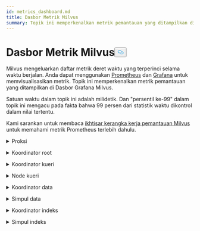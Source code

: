 ```yaml
---
id: metrics_dashboard.md
title: Dasbor Metrik Milvus
summary: Topik ini memperkenalkan metrik pemantauan yang ditampilkan di Dasbor Milvus.
---
```

<h1 id="Milvus-Metrics-Dashboard" class="common-anchor-header">Dasbor Metrik Milvus<button data-href="#Milvus-Metrics-Dashboard" class="anchor-icon" translate="no">
      <svg translate="no"
        aria-hidden="true"
        focusable="false"
        height="20"
        version="1.1"
        viewBox="0 0 16 16"
        width="16"
      >
        <path
          fill="#0092E4"
          fill-rule="evenodd"
          d="M4 9h1v1H4c-1.5 0-3-1.69-3-3.5S2.55 3 4 3h4c1.45 0 3 1.69 3 3.5 0 1.41-.91 2.72-2 3.25V8.59c.58-.45 1-1.27 1-2.09C10 5.22 8.98 4 8 4H4c-.98 0-2 1.22-2 2.5S3 9 4 9zm9-3h-1v1h1c1 0 2 1.22 2 2.5S13.98 12 13 12H9c-.98 0-2-1.22-2-2.5 0-.83.42-1.64 1-2.09V6.25c-1.09.53-2 1.84-2 3.25C6 11.31 7.55 13 9 13h4c1.45 0 3-1.69 3-3.5S14.5 6 13 6z"
        ></path>
      </svg>
    </button></h1><p>Milvus mengeluarkan daftar metrik deret waktu yang terperinci selama waktu berjalan. Anda dapat menggunakan <a href="https://prometheus.io/">Prometheus</a> dan <a href="https://grafana.com/">Grafana</a> untuk memvisualisasikan metrik. Topik ini memperkenalkan metrik pemantauan yang ditampilkan di Dasbor Grafana Milvus.</p>
<p>Satuan waktu dalam topik ini adalah milidetik. Dan "persentil ke-99" dalam topik ini mengacu pada fakta bahwa 99 persen dari statistik waktu dikontrol dalam nilai tertentu.</p>
<p>Kami sarankan untuk membaca <a href="/docs/id/monitor_overview.md">ikhtisar kerangka kerja pemantauan Milvus</a> untuk memahami metrik Prometheus terlebih dahulu.</p>
<p><details><summary>Proksi</summary></p>
<table>
<thead>
<tr><th>Panel</th><th>Deskripsi panel</th><th>PromQL (bahasa kueri Prometheus)</th><th>Metrik Milvus yang digunakan</th><th>Deskripsi metrik Milvus</th></tr>
</thead>
<tbody>
<tr><td>Tingkat Jumlah Vektor Pencarian</td><td>Jumlah rata-rata vektor yang ditanyakan per detik oleh setiap proxy dalam dua menit terakhir.</td><td><code translate="no">sum(increase(milvus_proxy_search_vectors_count{app_kubernetes_io_instance=~&quot;$instance&quot;, app_kubernetes_io_name=&quot;$app_name&quot;, namespace=&quot;$namespace&quot;}[2m])/120) by (pod, node_id)</code></td><td><code translate="no">milvus_proxy_search_vectors_count</code></td><td>Akumulasi jumlah vektor yang ditanyakan.</td></tr>
<tr><td>Tingkat Jumlah Vektor Sisipan</td><td>Jumlah rata-rata vektor yang dimasukkan per detik oleh setiap proxy dalam dua menit terakhir.</td><td><code translate="no">sum(increase(milvus_proxy_insert_vectors_count{app_kubernetes_io_instance=~&quot;$instance&quot;, app_kubernetes_io_name=&quot;$app_name&quot;, namespace=&quot;$namespace&quot;}[2m])/120) by (pod, node_id)</code></td><td><code translate="no">milvus_proxy_insert_vectors_count</code></td><td>Jumlah akumulasi vektor yang dimasukkan.</td></tr>
<tr><td>Latensi Pencarian</td><td>Latensi rata-rata dan persentil ke-99 dari latensi penerimaan permintaan pencarian dan kueri oleh setiap proxy dalam dua menit terakhir.</td><td>p99: <br/> <code translate="no">histogram_quantile(0.99, sum by (le, query_type, pod, node_id) (rate(milvus_proxy_sq_latency_bucket{app_kubernetes_io_instance=~&quot;$instance&quot;, app_kubernetes_io_name=&quot;$app_name&quot;, namespace=&quot;$namespace&quot;}[2m])))</code> <br/> avg: <br/> <code translate="no">sum(increase(milvus_proxy_sq_latency_sum{app_kubernetes_io_instance=~&quot;$instance&quot;, app_kubernetes_io_name=&quot;$app_name&quot;, namespace=&quot;$namespace&quot;}[2m])) by (pod, node_id, query_type) / sum(increase(milvus_proxy_sq_latency_count{app_kubernetes_io_instance=~&quot;$instance&quot;, app_kubernetes_io_name=&quot;$app_name&quot;, namespace=&quot;$namespace&quot;}[2m])) by (pod, node_id, query_type)</code></td><td><code translate="no">milvus_proxy_sq_latency</code></td><td>Latensi permintaan pencarian dan kueri.</td></tr>
<tr><td>Latensi Pencarian Koleksi</td><td>Latensi rata-rata dan persentil ke-99 dari latensi penerimaan permintaan pencarian dan kueri ke koleksi tertentu oleh setiap proxy dalam dua menit terakhir.</td><td>p99: <br/> <code translate="no">histogram_quantile(0.99, sum by (le, query_type, pod, node_id) (rate(milvus_proxy_collection_sq_latency_bucket{app_kubernetes_io_instance=~&quot;$instance&quot;, app_kubernetes_io_name=&quot;$app_name&quot;, namespace=&quot;$namespace&quot;, collection_name=~&quot;$collection&quot;}[2m])))</code> <br/> avg: <br/> <code translate="no">sum(increase(milvus_proxy_collection_sq_latency_sum{app_kubernetes_io_instance=~&quot;$instance&quot;, app_kubernetes_io_name=&quot;$app_name&quot;, namespace=&quot;$namespace&quot;, collection_name=~&quot;$collection&quot;}[2m])) by (pod, node_id, query_type) / sum(increase(milvus_proxy_collection_sq_latency_count{app_kubernetes_io_instance=~&quot;$instance&quot;, app_kubernetes_io_name=&quot;$app_name&quot;, namespace=&quot;$namespace&quot;, collection_name=~&quot;$collection&quot;}[2m])) by (pod, node_id, query_type)</code></td><td><code translate="no">milvus_proxy_collection_sq_latency_sum</code></td><td>Latensi permintaan pencarian dan kueri ke koleksi tertentu</td></tr>
<tr><td>Latensi Mutasi</td><td>Latensi rata-rata dan persentil ke-99 dari latensi penerimaan permintaan mutasi oleh setiap proksi dalam dua menit terakhir.</td><td>p99: <br/> <code translate="no">histogram_quantile(0.99, sum by (le, msg_type, pod, node_id) (rate(milvus_proxy_mutation_latency_bucket{app_kubernetes_io_instance=~&quot;$instance&quot;, app_kubernetes_io_name=&quot;$app_name&quot;, namespace=&quot;$namespace&quot;}[2m])))</code> <br/> avg: <br/> <code translate="no">sum(increase(milvus_proxy_mutation_latency_sum{app_kubernetes_io_instance=~&quot;$instance&quot;, app_kubernetes_io_name=&quot;$app_name&quot;, namespace=&quot;$namespace&quot;}[2m])) by (pod, node_id, msg_type) / sum(increase(milvus_proxy_mutation_latency_count{app_kubernetes_io_instance=~&quot;$instance&quot;, app_kubernetes_io_name=&quot;$app_name&quot;, namespace=&quot;$namespace&quot;}[2m])) by (pod, node_id, msg_type)</code></td><td><code translate="no">milvus_proxy_mutation_latency_sum</code></td><td>Latensi permintaan mutasi.</td></tr>
<tr><td>Latensi Mutasi Koleksi</td><td>Latensi rata-rata dan persentil ke-99 dari latensi penerimaan permintaan mutasi ke koleksi tertentu oleh setiap proxy dalam dua menit terakhir.</td><td>p99: <br/> <code translate="no">histogram_quantile(0.99, sum by (le, query_type, pod, node_id) (rate(milvus_proxy_collection_sq_latency_bucket{app_kubernetes_io_instance=~&quot;$instance&quot;, app_kubernetes_io_name=&quot;$app_name&quot;, namespace=&quot;$namespace&quot;, collection_name=~&quot;$collection&quot;}[2m])))</code> <br/> avg: <br/> <code translate="no">sum(increase(milvus_proxy_collection_sq_latency_sum{app_kubernetes_io_instance=~&quot;$instance&quot;, app_kubernetes_io_name=&quot;$app_name&quot;, namespace=&quot;$namespace&quot;, collection_name=~&quot;$collection&quot;}[2m])) by (pod, node_id, query_type) / sum(increase(milvus_proxy_collection_sq_latency_count{app_kubernetes_io_instance=~&quot;$instance&quot;, app_kubernetes_io_name=&quot;$app_name&quot;, namespace=&quot;$namespace&quot;, collection_name=~&quot;$collection&quot;}[2m])) by (pod, node_id, query_type)</code></td><td><code translate="no">milvus_proxy_collection_sq_latency_sum</code></td><td>Latensi permintaan mutasi ke koleksi tertentu</td></tr>
<tr><td>Latensi Hasil Pencarian Tunggu</td><td>Latensi rata-rata dan persentil ke-99 dari latensi antara pengiriman permintaan pencarian dan kueri dan penerimaan hasil oleh proxy dalam dua menit terakhir.</td><td>p99: <br/> <code translate="no">histogram_quantile(0.99, sum by (le, query_type, pod, node_id) (rate(milvus_proxy_sq_wait_result_latency_bucket{app_kubernetes_io_instance=~&quot;$instance&quot;, app_kubernetes_io_name=&quot;$app_name&quot;, namespace=&quot;$namespace&quot;}[2m])))</code> <br/> avg: <br/> <code translate="no">sum(increase(milvus_proxy_sq_wait_result_latency_sum{app_kubernetes_io_instance=~&quot;$instance&quot;, app_kubernetes_io_name=&quot;$app_name&quot;, namespace=&quot;$namespace&quot;}[2m])) by (pod, node_id, query_type) / sum(increase(milvus_proxy_sq_wait_result_latency_count{app_kubernetes_io_instance=~&quot;$instance&quot;, app_kubernetes_io_name=&quot;$app_name&quot;, namespace=&quot;$namespace&quot;}[2m])) by (pod, node_id, query_type)</code></td><td><code translate="no">milvus_proxy_sq_wait_result_latency</code></td><td>Latensi antara mengirim permintaan pencarian dan kueri dan menerima hasil.</td></tr>
<tr><td>Mengurangi Latensi Hasil Pencarian</td><td>Latensi rata-rata dan persentil ke-99 dari latensi penggabungan hasil pencarian dan kueri oleh proxy dalam dua menit terakhir.</td><td>p99: <br/> <code translate="no">histogram_quantile(0.99, sum by (le, query_type, pod, node_id) (rate(milvus_proxy_sq_reduce_result_latency_bucket{app_kubernetes_io_instance=~&quot;$instance&quot;, app_kubernetes_io_name=&quot;$app_name&quot;, namespace=&quot;$namespace&quot;}[2m])))</code> <br/> avg: <br/> <code translate="no">sum(increase(milvus_proxy_sq_reduce_result_latency_sum{app_kubernetes_io_instance=~&quot;$instance&quot;, app_kubernetes_io_name=&quot;$app_name&quot;, namespace=&quot;$namespace&quot;}[2m])) by (pod, node_id, query_type) / sum(increase(milvus_proxy_sq_reduce_result_latency_count{app_kubernetes_io_instance=~&quot;$instance&quot;, app_kubernetes_io_name=&quot;$app_name&quot;, namespace=&quot;$namespace&quot;}[2m])) by (pod, node_id, query_type)</code></td><td><code translate="no">milvus_proxy_sq_reduce_result_latency</code></td><td>Latensi penggabungan hasil pencarian dan kueri yang dikembalikan oleh setiap simpul kueri.</td></tr>
<tr><td>Menguraikan Latensi Hasil Pencarian</td><td>Latensi rata-rata dan persentil ke-99 dari latensi penguraian hasil pencarian dan kueri oleh proxy dalam dua menit terakhir.</td><td>p99: <br/> <code translate="no">histogram_quantile(0.99, sum by (le, query_type, pod, node_id) (rate(milvus_proxy_sq_decode_result_latency_bucket{app_kubernetes_io_instance=~&quot;$instance&quot;, app_kubernetes_io_name=&quot;$app_name&quot;, namespace=&quot;$namespace&quot;}[2m])))</code> <br/> avg: <br/> <code translate="no">sum(increase(milvus_proxy_sq_decode_result_latency_sum{app_kubernetes_io_instance=~&quot;$instance&quot;, app_kubernetes_io_name=&quot;$app_name&quot;, namespace=&quot;$namespace&quot;}[2m])) by (pod, node_id, query_type) / sum(increase(milvus_proxy_sq_decode_resultlatency_count{app_kubernetes_io_instance=~&quot;$instance&quot;, app_kubernetes_io_name=&quot;$app_name&quot;, namespace=&quot;$namespace&quot;}[2m])) by (pod, node_id, query_type)</code></td><td><code translate="no">milvus_proxy_sq_decode_result_latency</code></td><td>Latensi penguraian kode setiap hasil pencarian dan kueri.</td></tr>
<tr><td>Jumlah Objek Aliran Msg</td><td>Jumlah rata-rata, maksimum, dan minimum dari objek msgstream yang dibuat oleh setiap proxy pada topik fisik yang sesuai dalam dua menit terakhir.</td><td><code translate="no">avg(milvus_proxy_msgstream_obj_num{app_kubernetes_io_instance=~&quot;$instance&quot;, app_kubernetes_io_name=&quot;$app_name&quot;, namespace=&quot;$namespace&quot;}) by (pod, node_id) max(milvus_proxy_msgstream_obj_num{app_kubernetes_io_instance=~&quot;$instance&quot;, app_kubernetes_io_name=&quot;$app_name&quot;, namespace=&quot;$namespace&quot;}) by (pod, node_id) min(milvus_proxy_msgstream_obj_num{app_kubernetes_io_instance=~&quot;$instance&quot;, app_kubernetes_io_name=&quot;$app_name&quot;, namespace=&quot;$namespace&quot;}) by (pod, node_id)</code></td><td><code translate="no">milvus_proxy_msgstream_obj_num</code></td><td>Jumlah objek msgstream yang dibuat pada setiap topik fisik.</td></tr>
<tr><td>Latensi Pengiriman Mutasi</td><td>Latensi rata-rata dan persentil ke-99 dari latensi pengiriman permintaan penyisipan atau penghapusan oleh setiap proxy dalam dua menit terakhir.</td><td>p99: <br/> <code translate="no">histogram_quantile(0.99, sum by (le, msg_type, pod, node_id) (rate(milvus_proxy_mutation_send_latency_bucket{app_kubernetes_io_instance=~&quot;$instance&quot;, app_kubernetes_io_name=&quot;$app_name&quot;, namespace=&quot;$namespace&quot;}[2m])))</code> <br/> avg: <br/> <code translate="no">sum(increase(milvus_proxy_mutation_send_latency_sum{app_kubernetes_io_instance=~&quot;$instance&quot;, app_kubernetes_io_name=&quot;$app_name&quot;, namespace=&quot;$namespace&quot;}[2m])) by (pod, node_id, msg_type) / sum(increase(milvus_proxy_mutation_send_latency_count{app_kubernetes_io_instance=~&quot;$instance&quot;, app_kubernetes_io_name=&quot;$app_name&quot;, namespace=&quot;$namespace&quot;}[2m])) by (pod, node_id, msg_type)</code></td><td><code translate="no">milvus_proxy_mutation_send_latency</code></td><td>Latensi pengiriman permintaan penyisipan atau penghapusan.</td></tr>
<tr><td>Cache Hit Rate</td><td>Tingkat hit cache rata-rata dari operasi termasuk <code translate="no">GeCollectionID</code>, <code translate="no">GetCollectionInfo</code>, dan <code translate="no">GetCollectionSchema</code> per detik dalam dua menit terakhir.</td><td><code translate="no">sum(increase(milvus_proxy_cache_hit_count{app_kubernetes_io_instance=~&quot;$instance&quot;, app_kubernetes_io_name=&quot;$app_name&quot;, namespace=&quot;$namespace&quot;, cache_state=&quot;hit&quot;}[2m])/120) by(cache_name, pod, node_id) / sum(increase(milvus_proxy_cache_hit_count{app_kubernetes_io_instance=~&quot;$instance&quot;, app_kubernetes_io_name=&quot;$app_name&quot;, namespace=&quot;$namespace&quot;}[2m])/120) by(cache_name, pod, node_id)</code></td><td><code translate="no">milvus_proxy_cache_hit_count</code></td><td>Statistik tingkat keberhasilan dan kegagalan setiap operasi pembacaan cache.</td></tr>
<tr><td>Latensi Pembaruan Cache</td><td>Latensi rata-rata dan persentil ke-99 dari latensi pembaruan cache oleh proxy dalam dua menit terakhir.</td><td>p99: <br/> <code translate="no">histogram_quantile(0.99, sum by (le, pod, node_id) (rate(milvus_proxy_cache_update_latency_bucket{app_kubernetes_io_instance=~&quot;$instance&quot;, app_kubernetes_io_name=&quot;$app_name&quot;, namespace=&quot;$namespace&quot;}[2m])))</code> <br/> avg: <br/> <code translate="no">sum(increase(milvus_proxy_cache_update_latency_sum{app_kubernetes_io_instance=~&quot;$instance&quot;, app_kubernetes_io_name=&quot;$app_name&quot;, namespace=&quot;$namespace&quot;}[2m])) by (pod, node_id) / sum(increase(milvus_proxy_cache_update_latency_count{app_kubernetes_io_instance=~&quot;$instance&quot;, app_kubernetes_io_name=&quot;$app_name&quot;, namespace=&quot;$namespace&quot;}[2m])) by (pod, node_id)</code></td><td><code translate="no">milvus_proxy_cache_update_latency</code></td><td>Latensi pembaruan cache setiap kali.</td></tr>
<tr><td>Waktu Sinkronisasi</td><td>Jumlah rata-rata, maksimum, dan minimum waktu epoch yang disinkronkan oleh setiap proxy di saluran fisik yang sesuai.</td><td><code translate="no">avg(milvus_proxy_sync_epoch_time{app_kubernetes_io_instance=~&quot;$instance&quot;, app_kubernetes_io_name=&quot;$app_name&quot;, namespace=&quot;$namespace&quot;}) by (pod, node_id) max(milvus_proxy_sync_epoch_time{app_kubernetes_io_instance=~&quot;$instance&quot;, app_kubernetes_io_name=&quot;$app_name&quot;, namespace=&quot;$namespace&quot;}) by (pod, node_id) min(milvus_proxy_sync_epoch_time{app_kubernetes_io_instance=~&quot;$instance&quot;, app_kubernetes_io_name=&quot;$app_name&quot;, namespace=&quot;$namespace&quot;}) by (pod, node_id)</code></td><td><code translate="no">milvus_proxy_sync_epoch_time</code></td><td>Waktu epoch setiap saluran fisik (waktu Unix, milidetik yang telah berlalu sejak 1 Januari 1970).    <br/>    Ada default <code translate="no">ChannelName</code> selain dari saluran fisik.</td></tr>
<tr><td>Menerapkan Latensi PK</td><td>Latensi rata-rata dan persentil ke-99 dari latensi aplikasi kunci utama oleh setiap proxy dalam dua menit terakhir.</td><td>p99: <br/> <code translate="no">histogram_quantile(0.99, sum by (le, pod, node_id) (rate(milvus_proxy_apply_pk_latency_bucket{app_kubernetes_io_instance=~&quot;$instance&quot;, app_kubernetes_io_name=&quot;$app_name&quot;, namespace=&quot;$namespace&quot;}[2m])))</code> <br/> avg: <br/> <code translate="no">sum(increase(milvus_proxy_apply_pk_latency_sum{app_kubernetes_io_instance=~&quot;$instance&quot;, app_kubernetes_io_name=&quot;$app_name&quot;, namespace=&quot;$namespace&quot;}[2m])) by (pod, node_id) / sum(increase(milvus_proxy_apply_pk_latency_count{app_kubernetes_io_instance=~&quot;$instance&quot;, app_kubernetes_io_name=&quot;$app_name&quot;, namespace=&quot;$namespace&quot;}[2m])) by (pod, node_id)</code></td><td><code translate="no">milvus_proxy_apply_pk_latency</code></td><td>Latensi penerapan kunci utama.</td></tr>
<tr><td>Menerapkan Latensi Stempel Waktu</td><td>Latensi rata-rata dan persentil ke-99 dari latensi aplikasi stempel waktu oleh setiap proxy dalam dua menit terakhir.</td><td>p99: <br/> <code translate="no">histogram_quantile(0.99, sum by (le, pod, node_id) (rate(milvus_proxy_apply_timestamp_latency_bucket{app_kubernetes_io_instance=~&quot;$instance&quot;, app_kubernetes_io_name=&quot;$app_name&quot;, namespace=&quot;$namespace&quot;}[2m])))</code> <br/> avg: <br/> <code translate="no">sum(increase(milvus_proxy_apply_timestamp_latency_sum{app_kubernetes_io_instance=~&quot;$instance&quot;, app_kubernetes_io_name=&quot;$app_name&quot;, namespace=&quot;$namespace&quot;}[2m])) by (pod, node_id) / sum(increase(milvus_proxy_apply_timestamp_latency_count{app_kubernetes_io_instance=~&quot;$instance&quot;, app_kubernetes_io_name=&quot;$app_name&quot;, namespace=&quot;$namespace&quot;}[2m])) by (pod, node_id)</code></td><td><code translate="no">milvus_proxy_apply_timestamp_latency</code></td><td>Latensi penerapan stempel waktu.</td></tr>
<tr><td>Tingkat Keberhasilan Permintaan</td><td>Jumlah permintaan yang berhasil diterima per detik oleh setiap proxy, dengan perincian terperinci dari setiap jenis permintaan. Jenis permintaan yang mungkin adalah DescribeCollection, DescribeIndex, GetCollectionStatistics, HasCollection, Search, Query, ShowPartitions, Insert, dll.</td></tr>
<tr><td><code translate="no">sum(increase(milvus_proxy_req_count{app_kubernetes_io_instance=~&quot;$instance&quot;, app_kubernetes_io_name=&quot;$app_name&quot;, namespace=&quot;$namespace&quot;, status=&quot;success&quot;}[2m])/120) by(function_name, pod, node_id)</code></td><td><code translate="no">milvus_proxy_req_count</code></td><td>Jumlah semua jenis permintaan yang diterima</td></tr>
<tr><td>Tingkat Permintaan Gagal</td><td>Jumlah permintaan gagal yang diterima per detik oleh setiap proxy, dengan perincian terperinci dari setiap jenis permintaan. Jenis permintaan yang mungkin adalah DescribeCollection, DescribeIndex, GetCollectionStatistics, HasCollection, Search, Query, ShowPartitions, Insert, dll.</td></tr>
<tr><td><code translate="no">sum(increase(milvus_proxy_req_count{app_kubernetes_io_instance=~&quot;$instance&quot;, app_kubernetes_io_name=&quot;$app_name&quot;, namespace=&quot;$namespace&quot;, status=&quot;fail&quot;}[2m])/120) by(function_name, pod, node_id)</code></td><td><code translate="no">milvus_proxy_req_count</code></td><td>Jumlah semua jenis permintaan yang diterima</td></tr>
<tr><td>Latensi Permintaan</td><td>Latensi rata-rata dan persentil ke-99 dari latensi semua jenis permintaan yang diterima oleh setiap proxy</td><td>p99: <br/> <code translate="no">histogram_quantile(0.99, sum by (le, pod, node_id, function_name) (rate(milvus_proxy_req_latency_bucket{app_kubernetes_io_instance=~&quot;$instance&quot;, app_kubernetes_io_name=&quot;$app_name&quot;, namespace=&quot;$namespace&quot;}[2m])))</code> <br/> avg: <br/> <code translate="no">sum(increase(milvus_proxy_req_latency_sum{app_kubernetes_io_instance=~&quot;$instance&quot;, app_kubernetes_io_name=&quot;$app_name&quot;, namespace=&quot;$namespace&quot;}[2m])) by (pod, node_id, function_name) / sum(increase(milvus_proxy_req_latency_count{app_kubernetes_io_instance=~&quot;$instance&quot;, app_kubernetes_io_name=&quot;$app_name&quot;, namespace=&quot;$namespace&quot;}[2m])) by (pod, node_id, function_name)</code></td><td><code translate="no">milvus_proxy_req_latency</code></td><td>Latensi dari semua jenis permintaan penerimaan</td></tr>
<tr><td>Tingkat Byte Permintaan Sisipkan/Hapus</td><td>Jumlah byte permintaan sisipkan dan hapus yang diterima per detik oleh proxy dalam dua menit terakhir.</td><td><code translate="no">sum(increase(milvus_proxy_receive_bytes_count{app_kubernetes_io_instance=~&quot;$instance&quot;, app_kubernetes_io_name=&quot;$app_name&quot;, namespace=&quot;$namespace&quot;}[2m])/120) by(pod, node_id)</code></td><td><code translate="no">milvus_proxy_receive_bytes_count</code></td><td>Jumlah permintaan sisipkan dan hapus.</td></tr>
<tr><td>Kecepatan Pengiriman Byte</td><td>Jumlah byte per detik yang dikirim kembali ke klien ketika setiap proxy merespons permintaan pencarian dan kueri dalam dua menit terakhir.</td><td><code translate="no">sum(increase(milvus_proxy_send_bytes_count{app_kubernetes_io_instance=~&quot;$instance&quot;, app_kubernetes_io_name=&quot;$app_name&quot;, namespace=&quot;$namespace&quot;}[2m])/120) by(pod, node_id)</code></td><td><code translate="no">milvus_proxy_send_bytes_count</code></td><td>Jumlah byte yang dikirim kembali ke klien ketika setiap proxy merespons permintaan pencarian dan kueri.</td></tr>
</tbody>
</table>
<p></details></p>
<p><details><summary>Koordinator root</summary></p>
<table>
<thead>
<tr><th>Panel</th><th>Deskripsi panel</th><th>PromQL (bahasa kueri Prometheus)</th><th>Metrik Milvus yang digunakan</th><th>Deskripsi metrik Milvus</th></tr>
</thead>
<tbody>
<tr><td>Jumlah Simpul Proksi</td><td>Jumlah proxy yang dibuat.</td><td><code translate="no">sum(milvus_rootcoord_proxy_num{app_kubernetes_io_instance=~&quot;$instance&quot;, app_kubernetes_io_name=&quot;$app_name&quot;, namespace=&quot;$namespace&quot;}) by (app_kubernetes_io_instance)</code></td><td><code translate="no">milvus_rootcoord_proxy_num</code></td><td>Jumlah proxy.</td></tr>
<tr><td>Waktu Sinkronisasi</td><td>Jumlah rata-rata, maksimum, dan minimum waktu epoch yang disinkronkan oleh setiap koordinat root di setiap saluran fisik (PChannel).</td><td><code translate="no">avg(milvus_rootcoord_sync_epoch_time{app_kubernetes_io_instance=~&quot;$instance&quot;, app_kubernetes_io_name=&quot;$app_name&quot;, namespace=&quot;$namespace&quot;}) by (app_kubernetes_io_instance) max(milvus_rootcoord_sync_epoch_time{app_kubernetes_io_instance=~&quot;$instance&quot;, app_kubernetes_io_name=&quot;$app_name&quot;, namespace=&quot;$namespace&quot;}) by (app_kubernetes_io_instance) min(milvus_rootcoord_sync_epoch_time{app_kubernetes_io_instance=~&quot;$instance&quot;, app_kubernetes_io_name=&quot;$app_name&quot;, namespace=&quot;$namespace&quot;}) by (app_kubernetes_io_instance)</code></td><td><code translate="no">milvus_rootcoord_sync_epoch_time</code></td><td>Waktu epoch setiap saluran fisik (waktu Unix, milidetik yang telah berlalu sejak 1 Januari 1970).</td></tr>
<tr><td>Tingkat Permintaan DDL</td><td>Status dan jumlah permintaan DDL per detik dalam dua menit terakhir.</td><td><code translate="no">sum(increase(milvus_rootcoord_ddl_req_count{app_kubernetes_io_instance=~&quot;$instance&quot;, app_kubernetes_io_name=&quot;$app_name&quot;, namespace=&quot;$namespace&quot;}[2m])/120) by (status, function_name)</code></td><td><code translate="no">milvus_rootcoord_ddl_req_count</code></td><td>Jumlah total permintaan DDL termasuk <code translate="no">CreateCollection</code>, <code translate="no">DescribeCollection</code>, <code translate="no">DescribeSegments</code>, <code translate="no">HasCollection</code>, <code translate="no">ShowCollections</code>, <code translate="no">ShowPartitions</code>, dan <code translate="no">ShowSegments</code>.</td></tr>
<tr><td>Latensi Permintaan DDL</td><td>Latensi rata-rata dan persentil ke-99 latensi permintaan DDL dalam dua menit terakhir.</td><td>p99: <br/> <code translate="no">histogram_quantile(0.99, sum by (le, function_name) (rate(milvus_rootcoord_ddl_req_latency_bucket{app_kubernetes_io_instance=~&quot;$instance&quot;, app_kubernetes_io_name=&quot;$app_name&quot;, namespace=&quot;$namespace&quot;}[2m])))</code> <br/> avg: <br/> <code translate="no">sum(increase(milvus_rootcoord_ddl_req_latency_sum{app_kubernetes_io_instance=~&quot;$instance&quot;, app_kubernetes_io_name=&quot;$app_name&quot;, namespace=&quot;$namespace&quot;}[2m])) by (function_name) / sum(increase(milvus_rootcoord_ddl_req_latency_count{app_kubernetes_io_instance=~&quot;$instance&quot;, app_kubernetes_io_name=&quot;$app_name&quot;, namespace=&quot;$namespace&quot;}[2m])) by (function_name)</code></td><td><code translate="no">milvus_rootcoord_ddl_req_latency</code></td><td>Latensi semua jenis permintaan DDL.</td></tr>
<tr><td>Latensi Timetick Sinkronisasi</td><td>Latensi rata-rata dan persentil ke-99 dari waktu yang digunakan oleh root coord untuk menyinkronkan semua cap waktu ke PChannel dalam dua menit terakhir.</td><td>p99: <br/> <code translate="no">histogram_quantile(0.99, sum by (le) (rate(milvus_rootcoord_sync_timetick_latency_bucket{app_kubernetes_io_instance=~&quot;$instance&quot;, app_kubernetes_io_name=&quot;$app_name&quot;, namespace=&quot;$namespace&quot;}[2m])))</code> <br/> avg: <br/> <code translate="no">sum(increase(milvus_rootcoord_sync_timetick_latency_sum{app_kubernetes_io_instance=~&quot;$instance&quot;, app_kubernetes_io_name=&quot;$app_name&quot;, namespace=&quot;$namespace&quot;}[2m])) / sum(increase(milvus_rootcoord_sync_timetick_latency_count{app_kubernetes_io_instance=~&quot;$instance&quot;, app_kubernetes_io_name=&quot;$app_name&quot;, namespace=&quot;$namespace&quot;}[2m]))</code></td><td><code translate="no">milvus_rootcoord_sync_timetick_latency</code></td><td>waktu yang digunakan oleh root coord untuk menyinkronkan semua cap waktu ke pchannel.</td></tr>
<tr><td>Tingkat Alokasi ID</td><td>Jumlah ID yang diberikan oleh root coord per detik dalam dua menit terakhir.</td><td><code translate="no">sum(increase(milvus_rootcoord_id_alloc_count{app_kubernetes_io_instance=~&quot;$instance&quot;, app_kubernetes_io_name=&quot;$app_name&quot;, namespace=&quot;$namespace&quot;}[2m])/120)</code></td><td><code translate="no">milvus_rootcoord_id_alloc_count</code></td><td>Jumlah akumulasi ID yang diberikan oleh root coord.</td></tr>
<tr><td>Stempel waktu</td><td>Cap waktu terbaru dari root coord.</td><td><code translate="no">milvus_rootcoord_timestamp{app_kubernetes_io_instance=~&quot;$instance&quot;, app_kubernetes_io_name=&quot;$app_name&quot;, namespace=&quot;$namespace&quot;}</code></td><td><code translate="no">milvus_rootcoord_timestamp</code></td><td>Cap waktu terbaru dari koordinat akar.</td></tr>
<tr><td>Stempel Waktu Tersimpan</td><td>Stempel waktu yang telah ditetapkan sebelumnya yang disimpan oleh root coord di penyimpanan meta.</td><td><code translate="no">milvus_rootcoord_timestamp_saved{app_kubernetes_io_instance=~&quot;$instance&quot;, app_kubernetes_io_name=&quot;$app_name&quot;, namespace=&quot;$namespace&quot;}</code></td><td><code translate="no">milvus_rootcoord_timestamp_saved</code></td><td>Stempel waktu yang telah ditetapkan sebelumnya yang disimpan root coord di penyimpanan meta.     <br/>    Stempel waktu ditetapkan 3 detik sebelumnya. Dan stempel waktu diperbarui dan disimpan dalam penyimpanan meta setiap 50 milidetik.</td></tr>
<tr><td>Jumlah Koleksi</td><td>Jumlah total koleksi.</td><td><code translate="no">sum(milvus_rootcoord_collection_num{app_kubernetes_io_instance=~&quot;$instance&quot;, app_kubernetes_io_name=&quot;$app_name&quot;, namespace=&quot;$namespace&quot;}) by (app_kubernetes_io_instance)</code></td><td><code translate="no">milvus_rootcoord_collection_num</code></td><td>Jumlah total koleksi yang ada di Milvus saat ini.</td></tr>
<tr><td>Partition Num</td><td>Jumlah total partisi.</td><td><code translate="no">sum(milvus_rootcoord_partition_num{app_kubernetes_io_instance=~&quot;$instance&quot;, app_kubernetes_io_name=&quot;$app_name&quot;, namespace=&quot;$namespace&quot;}) by (app_kubernetes_io_instance)</code></td><td><code translate="no">milvus_rootcoord_partition_num</code></td><td>Jumlah total partisi yang ada di Milvus saat ini.</td></tr>
<tr><td>Jumlah Saluran DML</td><td>Jumlah total saluran DML.</td><td><code translate="no">sum(milvus_rootcoord_dml_channel_num{app_kubernetes_io_instance=~&quot;$instance&quot;, app_kubernetes_io_name=&quot;$app_name&quot;, namespace=&quot;$namespace&quot;}) by (app_kubernetes_io_instance)</code></td><td><code translate="no">milvus_rootcoord_dml_channel_num</code></td><td>Jumlah total saluran DML yang ada di Milvus saat ini.</td></tr>
<tr><td>Msgstream Num</td><td>Jumlah total msgstream.</td><td><code translate="no">sum(milvus_rootcoord_msgstream_obj_num{app_kubernetes_io_instance=~&quot;$instance&quot;, app_kubernetes_io_name=&quot;$app_name&quot;, namespace=&quot;$namespace&quot;}) by (app_kubernetes_io_instance)</code></td><td><code translate="no">milvus_rootcoord_msgstream_obj_num</code></td><td>Jumlah total msgstream yang ada di Milvus saat ini.</td></tr>
<tr><td>Jumlah Kredensial</td><td>Jumlah total kredensial.</td><td><code translate="no">sum(milvus_rootcoord_credential_num{app_kubernetes_io_instance=~&quot;$instance&quot;, app_kubernetes_io_name=&quot;$app_name&quot;, namespace=&quot;$namespace&quot;}) by (app_kubernetes_io_instance)</code></td><td><code translate="no">milvus_rootcoord_credential_num</code></td><td>Jumlah total kredensial di Milvus saat ini.</td></tr>
<tr><td>Penundaan Detak Waktu</td><td>Jumlah waktu tunda tick delay maksimum dari grafik aliran pada semua DataNode dan QueryNode.</td><td><code translate="no">sum(milvus_rootcoord_time_tick_delay{app_kubernetes_io_instance=~&quot;$instance&quot;, app_kubernetes_io_name=&quot;$app_name&quot;, namespace=&quot;$namespace&quot;}) by (app_kubernetes_io_instance)</code></td><td><code translate="no">milvus_rootcoord_time_tick_delay</code></td><td>Waktu tunda tick delay maksimum dari grafik aliran pada setiap DataNode dan QueryNode.</td></tr>
</tbody>
</table>
<p></details></p>
<p><details><summary>Koordinator kueri</summary></p>
<table>
<thead>
<tr><th>Panel</th><th>Deskripsi panel</th><th>PromQL (bahasa kueri Prometheus)</th><th>Metrik Milvus yang digunakan</th><th>Deskripsi metrik Milvus</th></tr>
</thead>
<tbody>
<tr><td>Jumlah Koleksi yang Dimuat</td><td>Jumlah koleksi yang saat ini dimuat ke dalam memori.</td><td><code translate="no">sum(milvus_querycoord_collection_num{app_kubernetes_io_instance=~&quot;$instance&quot;, app_kubernetes_io_name=&quot;$app_name&quot;, namespace=&quot;$namespace&quot;}) by (app_kubernetes_io_instance)</code></td><td><code translate="no">milvus_querycoord_collection_num</code></td><td>Jumlah koleksi yang saat ini dimuat oleh Milvus.</td></tr>
<tr><td>Jumlah Entitas yang Dimuat</td><td>Jumlah entitas yang saat ini dimuat ke dalam memori.</td><td><code translate="no">sum(milvus_querycoord_entity_num{app_kubernetes_io_instance=~&quot;$instance&quot;, app_kubernetes_io_name=&quot;$app_name&quot;, namespace=&quot;$namespace&quot;}) by (app_kubernetes_io_instance)</code></td><td><code translate="no">milvus_querycoord_entitiy_num</code></td><td>Jumlah entitas yang sedang dimuat oleh Milvus.</td></tr>
<tr><td>Tingkat Permintaan Muat</td><td>Jumlah permintaan beban per detik dalam dua menit terakhir.</td><td><code translate="no">sum(increase(milvus_querycoord_load_req_count{app_kubernetes_io_instance=~&quot;$instance&quot;, app_kubernetes_io_name=&quot;$app_name&quot;, namespace=&quot;$namespace&quot;}[2m])120) by (status)</code></td><td><code translate="no">milvus_querycoord_load_req_count</code></td><td>Jumlah akumulasi permintaan beban.</td></tr>
<tr><td>Tingkat Permintaan Rilis</td><td>Jumlah permintaan rilis per detik dalam dua menit terakhir.</td><td><code translate="no">sum(increase(milvus_querycoord_release_req_count{app_kubernetes_io_instance=~&quot;$instance&quot;, app_kubernetes_io_name=&quot;$app_name&quot;, namespace=&quot;$namespace&quot;}[2m])/120) by (status)</code></td><td><code translate="no">milvus_querycoord_release_req_count</code></td><td>Jumlah akumulasi permintaan pelepasan.</td></tr>
<tr><td>Latensi Permintaan Muat</td><td>Latensi rata-rata dan persentil ke-99 dari latensi permintaan muat dalam dua menit terakhir.</td><td>p99: <br/> <code translate="no">histogram_quantile(0.99, sum by (le) (rate(milvus_querycoord_load_latency_bucket{app_kubernetes_io_instance=~&quot;$instance&quot;, app_kubernetes_io_name=&quot;$app_name&quot;, namespace=&quot;$namespace&quot;}[2m])))</code> <br/> avg: <br/> <code translate="no">sum(increase(milvus_querycoord_load_latency_sum{app_kubernetes_io_instance=~&quot;$instance&quot;, app_kubernetes_io_name=&quot;$app_name&quot;, namespace=&quot;$namespace&quot;}[2m])) / sum(increase(milvus_querycoord_load_latency_count{app_kubernetes_io_instance=~&quot;$instance&quot;, app_kubernetes_io_name=&quot;$app_name&quot;, namespace=&quot;$namespace&quot;}[2m]))</code></td><td><code translate="no">milvus_querycoord_load_latency</code></td><td>Waktu yang digunakan untuk menyelesaikan permintaan muat.</td></tr>
<tr><td>Latensi Permintaan Rilis</td><td>Latensi rata-rata dan persentil ke-99 dari latensi permintaan rilis dalam dua menit terakhir.</td><td>p99: <br/> <code translate="no">histogram_quantile(0.99, sum by (le) (rate(milvus_querycoord_release_latency_bucket{app_kubernetes_io_instance=~&quot;$instance&quot;, app_kubernetes_io_name=&quot;$app_name&quot;, namespace=&quot;$namespace&quot;}[2m])))</code> <br/> avg: <br/> <code translate="no">sum(increase(milvus_querycoord_release_latency_sum{app_kubernetes_io_instance=~&quot;$instance&quot;, app_kubernetes_io_name=&quot;$app_name&quot;, namespace=&quot;$namespace&quot;}[2m])) / sum(increase(milvus_querycoord_release_latency_count{app_kubernetes_io_instance=~&quot;$instance&quot;, app_kubernetes_io_name=&quot;$app_name&quot;, namespace=&quot;$namespace&quot;}[2m]))</code></td><td><code translate="no">milvus_querycoord_release_latency</code></td><td>Waktu yang digunakan untuk menyelesaikan permintaan pelepasan.</td></tr>
<tr><td>Tugas Sub-Beban</td><td>Jumlah tugas sub beban.</td><td><code translate="no">sum(milvus_querycoord_child_task_num{app_kubernetes_io_instance=~&quot;$instance&quot;, app_kubernetes_io_name=&quot;$app_name&quot;, namespace=&quot;$namespace&quot;}) by (app_kubernetes_io_instance)</code></td><td><code translate="no">milvus_querycoord_child_task_num</code></td><td>Jumlah sub tugas beban.    <br/>    Sebuah koordinat kueri membagi permintaan muat menjadi beberapa sub tugas muat.</td></tr>
<tr><td>Tugas Beban Induk</td><td>Jumlah tugas beban induk.</td><td><code translate="no">sum(milvus_querycoord_parent_task_num{app_kubernetes_io_instance=~&quot;$instance&quot;, app_kubernetes_io_name=&quot;$app_name&quot;, namespace=&quot;$namespace&quot;}) by (app_kubernetes_io_instance)</code></td><td><code translate="no">milvus_querycoord_parent_task_num</code></td><td>Jumlah sub tugas beban.    <br/>    Setiap permintaan beban berhubungan dengan tugas induk dalam antrean tugas.</td></tr>
<tr><td>Latensi Tugas Sub-Memuat</td><td>Latensi rata-rata dan persentil ke-99 dari latensi tugas sub-muat dalam dua menit terakhir.</td><td>p99: <br/> <code translate="no">histogram_quantile(0.99, sum by (le) (rate(milvus_querycoord_child_task_latency_bucket{app_kubernetes_io_instance=~&quot;$instance&quot;, app_kubernetes_io_name=&quot;$app_name&quot;, namespace=&quot;$namespace&quot;}[2m])))</code> <br/> avg: <br/> <code translate="no">sum(increase(milvus_querycoord_child_task_latency_sum{app_kubernetes_io_instance=~&quot;$instance&quot;, app_kubernetes_io_name=&quot;$app_name&quot;, namespace=&quot;$namespace&quot;}[2m])) / sum(increase(milvus_querycoord_child_task_latency_count{app_kubernetes_io_instance=~&quot;$instance&quot;, app_kubernetes_io_name=&quot;$app_name&quot;, namespace=&quot;$namespace&quot;}[2m])) namespace&quot;}[2m])))</code></td><td><code translate="no">milvus_querycoord_child_task_latency</code></td><td>Latensi untuk menyelesaikan tugas sub-beban.</td></tr>
<tr><td>Jumlah Node Kueri</td><td>Jumlah node kueri yang dikelola oleh koordinat kueri.</td><td><code translate="no">sum(milvus_querycoord_querynode_num{app_kubernetes_io_instance=~&quot;$instance&quot;, app_kubernetes_io_name=&quot;$app_name&quot;, namespace=&quot;$namespace&quot;}) by (app_kubernetes_io_instance)</code></td><td><code translate="no">milvus_querycoord_querynode_num</code></td><td>Jumlah node kueri yang dikelola oleh koordinat kueri.</td></tr>
</tbody>
</table>
<p></details></p>
<p><details><summary>Node kueri</summary></p>
<table>
<thead>
<tr><th>Panel</th><th>Deskripsi panel</th><th>PromQL (bahasa kueri Prometheus)</th><th>Metrik Milvus yang digunakan</th><th>Deskripsi metrik Milvus</th></tr>
</thead>
<tbody>
<tr><td>Jumlah Koleksi yang Dimuat</td><td>Jumlah koleksi yang dimuat ke dalam memori oleh setiap simpul kueri.</td><td><code translate="no">sum(milvus_querynode_collection_num{app_kubernetes_io_instance=~&quot;$instance&quot;, app_kubernetes_io_name=&quot;$app_name&quot;, namespace=&quot;$namespace&quot;}) by (pod, node_id)</code></td><td><code translate="no">milvus_querynode_collection_num</code></td><td>Jumlah koleksi yang dimuat oleh setiap node kueri.</td></tr>
<tr><td>Partition Loaded Num</td><td>Jumlah partisi yang dimuat ke dalam memori oleh setiap simpul kueri.</td><td><code translate="no">sum(milvus_querynode_partition_num{app_kubernetes_io_instance=~&quot;$instance&quot;, app_kubernetes_io_name=&quot;$app_name&quot;, namespace=&quot;$namespace&quot;}) by (pod, node_id)</code></td><td><code translate="no">milvus_querynode_partition_num</code></td><td>Jumlah partisi yang dimuat oleh setiap simpul kueri.</td></tr>
<tr><td>Segmen Dimuat Num</td><td>Jumlah segmen yang dimuat ke dalam memori oleh setiap node kueri.</td><td><code translate="no">sum(milvus_querynode_segment_num{app_kubernetes_io_instance=~&quot;$instance&quot;, app_kubernetes_io_name=&quot;$app_name&quot;, namespace=&quot;$namespace&quot;}) by (pod, node_id)</code></td><td><code translate="no">milvus_querynode_segment_num</code></td><td>Jumlah segmen yang dimuat oleh setiap node kueri.</td></tr>
<tr><td>Jumlah Entitas yang Dapat Diperoleh</td><td>Jumlah entitas yang dapat ditanyakan dan dicari pada setiap node kueri.</td><td><code translate="no">sum(milvus_querynode_entity_num{app_kubernetes_io_instance=~&quot;$instance&quot;, app_kubernetes_io_name=&quot;$app_name&quot;, namespace=&quot;$namespace&quot;}) by (pod, node_id)</code></td><td><code translate="no">milvus_querynode_entity_num</code></td><td>Jumlah entitas yang dapat di-query dan dapat dicari pada setiap node kueri.</td></tr>
<tr><td>Saluran Virtual DML</td><td>Jumlah saluran virtual DML yang ditonton oleh setiap node kueri.</td><td><code translate="no">sum(milvus_querynode_dml_vchannel_num{app_kubernetes_io_instance=~&quot;$instance&quot;, app_kubernetes_io_name=&quot;$app_name&quot;, namespace=&quot;$namespace&quot;}) by (pod, node_id)</code></td><td><code translate="no">milvus_querynode_dml_vchannel_num</code></td><td>Jumlah saluran virtual DML yang ditonton oleh setiap node kueri.</td></tr>
<tr><td>Saluran Virtual Delta</td><td>Jumlah saluran delta yang ditonton oleh setiap node kueri.</td><td><code translate="no">sum(milvus_querynode_delta_vchannel_num{app_kubernetes_io_instance=~&quot;$instance&quot;, app_kubernetes_io_name=&quot;$app_name&quot;, namespace=&quot;$namespace&quot;}) by (pod, node_id)</code></td><td><code translate="no">milvus_querynode_delta_vchannel_num</code></td><td>Jumlah saluran delta yang ditonton oleh setiap node kueri.</td></tr>
<tr><td>Jumlah Konsumen</td><td>Jumlah konsumen di setiap node kueri.</td><td><code translate="no">sum(milvus_querynode_consumer_num{app_kubernetes_io_instance=~&quot;$instance&quot;, app_kubernetes_io_name=&quot;$app_name&quot;, namespace=&quot;$namespace&quot;}) by (pod, node_id)</code></td><td><code translate="no">milvus_querynode_consumer_num</code></td><td>Jumlah konsumen di setiap node kueri.</td></tr>
<tr><td>Tingkat Permintaan Pencarian</td><td>Jumlah total permintaan pencarian dan permintaan kueri yang diterima per detik oleh setiap node kueri dan jumlah permintaan pencarian dan permintaan kueri yang berhasil dalam dua menit terakhir.</td><td><code translate="no">sum(increase(milvus_querynode_sq_req_count{app_kubernetes_io_instance=~&quot;$instance&quot;, app_kubernetes_io_name=&quot;$app_name&quot;, namespace=&quot;$namespace&quot;}[2m])/120) by (query_type, status, pod, node_id)</code></td><td><code translate="no">milvus_querynode_sq_req_count</code></td><td>Jumlah akumulasi permintaan pencarian dan permintaan kueri.</td></tr>
<tr><td>Latensi Permintaan Pencarian</td><td>Latensi rata-rata dan persentil ke-99 dari waktu yang digunakan dalam permintaan pencarian dan permintaan kueri oleh setiap node kueri dalam dua menit terakhir.    <br/>    Panel ini menampilkan latensi permintaan pencarian dan permintaan kueri yang berstatus "sukses" atau "total".</td><td>p99: <br/> <code translate="no">histogram_quantile(0.99, sum by (le, pod, node_id) (rate(milvus_querynode_sq_req_latency_bucket{app_kubernetes_io_instance=~&quot;$instance&quot;, app_kubernetes_io_name=&quot;$app_name&quot;, namespace=&quot;$namespace&quot;}[2m])))</code> <br/> avg: <br/> <code translate="no">sum(increase(milvus_querynode_sq_req_latency_sum{app_kubernetes_io_instance=~&quot;$instance&quot;, app_kubernetes_io_name=&quot;$app_name&quot;, namespace=&quot;$namespace&quot;}[2m])) by(pod, node_id, query_type) / sum(increase(milvus_querynode_sq_req_latency_count{app_kubernetes_io_instance=~&quot;$instance&quot;, app_kubernetes_io_name=&quot;$app_name&quot;, namespace=&quot;$namespace&quot;}[2m])) by(pod, node_id, query_type)</code></td><td><code translate="no">milvus_querynode_sq_req_latency</code></td><td>Latensi permintaan pencarian dari simpul kueri.</td></tr>
<tr><td>Pencarian dalam Latensi Antrian</td><td>Latensi rata-rata dan persentil ke-99 dari latensi permintaan pencarian dan kueri dalam antrean dalam dua menit terakhir.</td><td>p99: <br/> <code translate="no">histogram_quantile(0.99, sum by (le, pod, node_id, query_type) (rate(milvus_querynode_sq_queue_latency_bucket{app_kubernetes_io_instance=~&quot;$instance&quot;, app_kubernetes_io_name=&quot;$app_name&quot;, namespace=&quot;$namespace&quot;}[2m])))</code> <br/> avg: <br/> <code translate="no">sum(increase(milvus_querynode_sq_queue_latency_sum{app_kubernetes_io_instance=~&quot;$instance&quot;, app_kubernetes_io_name=&quot;$app_name&quot;, namespace=&quot;$namespace&quot;}[2m])) by(pod, node_id, query_type) / sum(increase(milvus_querynode_sq_queue_latency_count{app_kubernetes_io_instance=~&quot;$instance&quot;, app_kubernetes_io_name=&quot;$app_name&quot;, namespace=&quot;$namespace&quot;}[2m])) by(pod, node_id, query_type)</code></td><td><code translate="no">milvus_querynode_sq_queue_latency</code></td><td>Latensi permintaan pencarian dan kueri yang diterima oleh simpul kueri.</td></tr>
<tr><td>Latensi Segmen Pencarian</td><td>Latensi rata-rata dan persentil ke-99 dari waktu yang dibutuhkan setiap node kueri untuk mencari dan meminta segmen dalam dua menit terakhir.    <br/>    Status segmen dapat disegel atau berkembang.</td><td>p99: <br/> <code translate="no">histogram_quantile(0.99, sum by (le, query_type, segment_state, pod, node_id) (rate(milvus_querynode_sq_segment_latency_bucket{app_kubernetes_io_instance=~&quot;$instance&quot;, app_kubernetes_io_name=&quot;$app_name&quot;, namespace=&quot;$namespace&quot;}[2m])))</code> <br/> avg: <br/> <code translate="no">sum(increase(milvus_querynode_sq_segment_latency_sum{app_kubernetes_io_instance=~&quot;$instance&quot;, app_kubernetes_io_name=&quot;$app_name&quot;, namespace=&quot;$namespace&quot;}[2m])) by(pod, node_id, query_type, segment_state) / sum(increase(milvus_querynode_sq_segment_latency_count{app_kubernetes_io_instance=~&quot;$instance&quot;, app_kubernetes_io_name=&quot;$app_name&quot;, namespace=&quot;$namespace&quot;}[2m])) by(pod, node_id, query_type, segment_state)</code></td><td><code translate="no">milvus_querynode_sq_segment_latency</code></td><td>Waktu yang dibutuhkan setiap simpul kueri untuk mencari dan menanyakan setiap segmen.</td></tr>
<tr><td>Latensi Permintaan Segmen</td><td>Latensi rata-rata dan persentil ke-99 dari waktu yang dibutuhkan setiap simpul kueri untuk mencari dan meminta di segcore dalam dua menit terakhir.</td><td>p99: <br/> <code translate="no">histogram_quantile(0.99, sum by (le, query_type, pod, node_id) (rate(milvus_querynode_sq_core_latency_bucket{app_kubernetes_io_instance=~&quot;$instance&quot;, app_kubernetes_io_name=&quot;$app_name&quot;, namespace=&quot;$namespace&quot;}[2m])))</code> <br/> avg: <br/> <code translate="no">sum(increase(milvus_querynode_sq_core_latency_sum{app_kubernetes_io_instance=~&quot;$instance&quot;, app_kubernetes_io_name=&quot;$app_name&quot;, namespace=&quot;$namespace&quot;}[2m])) by(pod, node_id, query_type) / sum(increase(milvus_querynode_sq_core_latency_count{app_kubernetes_io_instance=~&quot;$instance&quot;, app_kubernetes_io_name=&quot;$app_name&quot;, namespace=&quot;$namespace&quot;}[2m])) by(pod, node_id, query_type)</code></td><td><code translate="no">milvus_querynode_sq_core_latency</code></td><td>Waktu yang dibutuhkan setiap simpul kueri untuk mencari dan membuat kueri dalam segcore.</td></tr>
<tr><td>Pencarian Mengurangi Latensi</td><td>Latensi rata-rata dan persentil ke-99 dari waktu yang digunakan oleh setiap node kueri selama tahap pengurangan pencarian atau kueri dalam dua menit terakhir.</td><td>p99: <br/> <code translate="no">histogram_quantile(0.99, sum by (le, pod, node_id, query_type) (rate(milvus_querynode_sq_reduce_latency_bucket{app_kubernetes_io_instance=~&quot;$instance&quot;, app_kubernetes_io_name=&quot;$app_name&quot;, namespace=&quot;$namespace&quot;}[2m])))</code> <br/> avg: <br/> <code translate="no">sum(increase(milvus_querynode_sq_reduce_latency_sum{app_kubernetes_io_instance=~&quot;$instance&quot;, app_kubernetes_io_name=&quot;$app_name&quot;, namespace=&quot;$namespace&quot;}[2m])) by(pod, node_id, query_type) / sum(increase(milvus_querynode_sq_reduce_latency_count{app_kubernetes_io_instance=~&quot;$instance&quot;, app_kubernetes_io_name=&quot;$app_name&quot;, namespace=&quot;$namespace&quot;}[2m])) by(pod, node_id, query_type)</code></td><td><code translate="no">milvus_querynode_sq_reduce_latency</code></td><td>Waktu yang dihabiskan setiap kueri selama tahap pengurangan.</td></tr>
<tr><td>Latensi Segmen Muat</td><td>Latensi rata-rata dan persentil ke-99 dari waktu yang dibutuhkan setiap simpul kueri untuk memuat segmen dalam dua menit terakhir.</td><td>p99: <br/> <code translate="no">histogram_quantile(0.99, sum by (le, pod, node_id) (rate(milvus_querynode_load_segment_latency_bucket{app_kubernetes_io_instance=~&quot;$instance&quot;, app_kubernetes_io_name=&quot;$app_name&quot;, namespace=&quot;$namespace&quot;}[2m])))</code> <br/> avg: <br/> <code translate="no">sum(increase(milvus_querynode_load_segment_latency_sum{app_kubernetes_io_instance=~&quot;$instance&quot;, app_kubernetes_io_name=&quot;$app_name&quot;, namespace=&quot;$namespace&quot;}[2m])) by(pod, node_id) / sum(increase(milvus_querynode_load_segment_latency_count{app_kubernetes_io_instance=~&quot;$instance&quot;, app_kubernetes_io_name=&quot;$app_name&quot;, namespace=&quot;$namespace&quot;}[2m])) by(pod, node_id)</code></td><td><code translate="no">milvus_querynode_load_segment_latency_bucket</code></td><td>Waktu yang dibutuhkan setiap simpul kueri untuk memuat sebuah segmen.</td></tr>
<tr><td>Jumlah Flowgraph</td><td>Jumlah flowgraph di setiap node kueri.</td><td><code translate="no">sum(milvus_querynode_flowgraph_num{app_kubernetes_io_instance=~&quot;$instance&quot;, app_kubernetes_io_name=&quot;$app_name&quot;, namespace=&quot;$namespace&quot;}) by (pod, node_id)</code></td><td><code translate="no">milvus_querynode_flowgraph_num</code></td><td>Jumlah flowgraph di setiap node kueri.</td></tr>
<tr><td>Panjang Tugas Baca yang Belum Terpecahkan</td><td>Panjang antrean permintaan baca yang belum terselesaikan di setiap node kueri.</td><td><code translate="no">sum(milvus_querynode_read_task_unsolved_len{app_kubernetes_io_instance=~&quot;$instance&quot;, app_kubernetes_io_name=&quot;$app_name&quot;, namespace=&quot;$namespace&quot;}) by (pod, node_id)</code></td><td><code translate="no">milvus_querynode_read_task_unsolved_len</code></td><td>Panjang antrean permintaan baca yang belum terpecahkan.</td></tr>
<tr><td>Panjang Tugas Baca Siap</td><td>Panjang antrian permintaan baca yang akan dieksekusi di setiap node kueri.</td><td><code translate="no">sum(milvus_querynode_read_task_ready_len{app_kubernetes_io_instance=~&quot;$instance&quot;, app_kubernetes_io_name=&quot;$app_name&quot;, namespace=&quot;$namespace&quot;}) by (pod, node_id)</code></td><td><code translate="no">milvus_querynode_read_task_ready_len</code></td><td>Panjang antrean permintaan baca yang akan dieksekusi.</td></tr>
<tr><td>Jumlah Tugas Baca Paralel</td><td>Jumlah permintaan baca bersamaan yang sedang dieksekusi di setiap node kueri.</td><td><code translate="no">sum(milvus_querynode_read_task_concurrency{app_kubernetes_io_instance=~&quot;$instance&quot;, app_kubernetes_io_name=&quot;$app_name&quot;, namespace=&quot;$namespace&quot;}) by (pod, node_id)</code></td><td><code translate="no">milvus_querynode_read_task_concurrency</code></td><td>Jumlah permintaan baca bersamaan yang sedang dieksekusi.</td></tr>
<tr><td>Perkirakan Penggunaan CPU</td><td>Penggunaan CPU oleh setiap node kueri yang diperkirakan oleh penjadwal.</td><td><code translate="no">sum(milvus_querynode_estimate_cpu_usage{app_kubernetes_io_instance=~&quot;$instance&quot;, app_kubernetes_io_name=&quot;$app_name&quot;, namespace=&quot;$namespace&quot;}) by (pod, node_id)</code></td><td><code translate="no">milvus_querynode_estimate_cpu_usage</code></td><td>Penggunaan CPU oleh setiap node kueri yang diperkirakan oleh penjadwal.     <br/>    Bila nilainya 100, ini berarti seluruh CPU virtual (vCPU) digunakan.</td></tr>
<tr><td>Ukuran Grup Pencarian</td><td>Jumlah rata-rata dan persentil ke-99 dari ukuran grup pencarian (yaitu jumlah total permintaan pencarian asli dalam permintaan pencarian gabungan yang dieksekusi oleh setiap node kueri) dalam dua menit terakhir.</td><td>p99: <br/> <code translate="no">histogram_quantile(0.99, sum by (le, pod, node_id) (rate(milvus_querynode_search_group_size_bucket{app_kubernetes_io_instance=~&quot;$instance&quot;, app_kubernetes_io_name=&quot;$app_name&quot;, namespace=&quot;$namespace&quot;}[2m])))</code> <br/> avg: <br/> <code translate="no">sum(increase(milvus_querynode_search_group_size_sum{app_kubernetes_io_instance=~&quot;$instance&quot;, app_kubernetes_io_name=&quot;$app_name&quot;, namespace=&quot;$namespace&quot;}[2m])) by(pod, node_id) / sum(increase(milvus_querynode_search_group_size_count{app_kubernetes_io_instance=~&quot;$instance&quot;, app_kubernetes_io_name=&quot;$app_name&quot;, namespace=&quot;$namespace&quot;}[2m])) by(pod, node_id)</code></td><td><code translate="no">milvus_querynode_load_segment_latency_bucket</code></td><td>Jumlah tugas pencarian asli di antara tugas pencarian gabungan dari bucket yang berbeda (yaitu Ukuran grup pencarian).</td></tr>
<tr><td>Pencarian NQ</td><td>Jumlah rata-rata dan persentil ke-99 dari jumlah kueri (NQ) yang dilakukan saat setiap simpul kueri mengeksekusi permintaan pencarian dalam dua menit terakhir.</td><td>p99: <br/> <code translate="no">histogram_quantile(0.99, sum by (le, pod, node_id) (rate(milvus_querynode_search_group_size_bucket{app_kubernetes_io_instance=~&quot;$instance&quot;, app_kubernetes_io_name=&quot;$app_name&quot;, namespace=&quot;$namespace&quot;}[2m])))</code> <br/> avg: <br/> <code translate="no">sum(increase(milvus_querynode_search_group_size_sum{app_kubernetes_io_instance=~&quot;$instance&quot;, app_kubernetes_io_name=&quot;$app_name&quot;, namespace=&quot;$namespace&quot;}[2m])) by(pod, node_id) / sum(increase(milvus_querynode_search_group_size_count{app_kubernetes_io_instance=~&quot;$instance&quot;, app_kubernetes_io_name=&quot;$app_name&quot;, namespace=&quot;$namespace&quot;}[2m])) by(pod, node_id)</code></td><td>milvus_querynode_load_segment_latency_bucket</td><td>Jumlah kueri (NQ) permintaan pencarian.</td></tr>
<tr><td>NQ Grup Pencarian</td><td>Jumlah rata-rata dan persentil ke-99 dari NQ permintaan pencarian yang digabungkan dan dieksekusi oleh setiap simpul kueri dalam dua menit terakhir.</td><td>p99: <br/> <code translate="no">histogram_quantile(0.99, sum by (le, pod, node_id) (rate(milvus_querynode_search_group_nq_bucket{app_kubernetes_io_instance=~&quot;$instance&quot;, app_kubernetes_io_name=&quot;$app_name&quot;, namespace=&quot;$namespace&quot;}[2m])))</code> <br/> avg: <br/> <code translate="no">sum(increase(milvus_querynode_search_group_nq_sum{app_kubernetes_io_instance=~&quot;$instance&quot;, app_kubernetes_io_name=&quot;$app_name&quot;, namespace=&quot;$namespace&quot;}[2m])) by(pod, node_id) / sum(increase(milvus_querynode_search_group_nq_count{app_kubernetes_io_instance=~&quot;$instance&quot;, app_kubernetes_io_name=&quot;$app_name&quot;, namespace=&quot;$namespace&quot;}[2m])) by(pod, node_id)</code></td><td><code translate="no">milvus_querynode_load_segment_latency_bucket</code></td><td>NQ permintaan pencarian yang digabungkan dari berbagai bucket.</td></tr>
<tr><td>Pencarian Top_K</td><td>Jumlah rata-rata dan persentil ke-99 dari <code translate="no">Top_K</code> permintaan pencarian yang dieksekusi oleh setiap simpul kueri dalam dua menit terakhir.</td><td>p99: <br/> <code translate="no">histogram_quantile(0.99, sum by (le, pod, node_id) (rate(milvus_querynode_search_topk_bucket{app_kubernetes_io_instance=~&quot;$instance&quot;, app_kubernetes_io_name=&quot;$app_name&quot;, namespace=&quot;$namespace&quot;}[2m])))</code> <br/> avg: <br/> <code translate="no">sum(increase(milvus_querynode_search_topk_sum{app_kubernetes_io_instance=~&quot;$instance&quot;, app_kubernetes_io_name=&quot;$app_name&quot;, namespace=&quot;$namespace&quot;}[2m])) by(pod, node_id) / sum(increase(milvus_querynode_search_topk_count{app_kubernetes_io_instance=~&quot;$instance&quot;, app_kubernetes_io_name=&quot;$app_name&quot;, namespace=&quot;$namespace&quot;}[2m])) by(pod, node_id)</code></td><td><code translate="no">milvus_querynode_load_segment_latency_bucket</code></td><td>Jumlah <code translate="no">Top_K</code> permintaan pencarian.</td></tr>
<tr><td>Kelompok Pencarian Top_K</td><td>Jumlah rata-rata dan persentil ke-99 dari <code translate="no">Top_K</code> permintaan pencarian yang digabungkan dan dieksekusi oleh setiap simpul kueri dalam dua menit terakhir.</td><td>p99: <br/> <code translate="no">histogram_quantile(0.99, sum by (le, pod, node_id) (rate(milvus_querynode_search_group_topk_bucket{app_kubernetes_io_instance=~&quot;$instance&quot;, app_kubernetes_io_name=&quot;$app_name&quot;, namespace=&quot;$namespace&quot;}[2m])))</code> <br/> avg: <br/> <code translate="no">sum(increase(milvus_querynode_search_group_topk_sum{app_kubernetes_io_instance=~&quot;$instance&quot;, app_kubernetes_io_name=&quot;$app_name&quot;, namespace=&quot;$namespace&quot;}[2m])) by(pod, node_id) / sum(increase(milvus_querynode_search_group_topk_count{app_kubernetes_io_instance=~&quot;$instance&quot;, app_kubernetes_io_name=&quot;$app_name&quot;, namespace=&quot;$namespace&quot;}[2m])) by(pod, node_id)</code></td><td><code translate="no">milvus_querynode_load_segment_latency_bucket</code></td><td>Jumlah <code translate="no">Top_K</code> permintaan pencarian yang digabungkan dari berbagai bucket.</td></tr>
<tr><td>Tingkat Permintaan Baca yang Digusur</td><td>Jumlah permintaan baca yang digusur per detik oleh setiap simpul kueri dalam dua menit terakhir.</td><td><code translate="no">sum(increase(milvus_querynode_read_evicted_count{app_kubernetes_io_instance=~&quot;$instance&quot;, app_kubernetes_io_name=&quot;$app_name&quot;, namespace=&quot;$namespace&quot;}[2m])/120) by (pod, node_id)</code></td><td><code translate="no">milvus_querynode_sq_req_count</code></td><td>Jumlah akumulasi permintaan baca yang digusur oleh simpul kueri karena pembatasan lalu lintas.</td></tr>
</tbody>
</table>
<p></details></p>
<p><details><summary>Koordinator data</summary></p>
<table>
<thead>
<tr><th>Panel</th><th>Deskripsi panel</th><th>PromQL (bahasa kueri Prometheus)</th><th>Metrik Milvus yang digunakan</th><th>Deskripsi metrik Milvus</th></tr>
</thead>
<tbody>
<tr><td>Data Node Num</td><td>Jumlah node data yang dikelola oleh koordinat data.</td><td><code translate="no">sum(milvus_datacoord_datanode_num{app_kubernetes_io_instance=~&quot;$instance&quot;, app_kubernetes_io_name=&quot;$app_name&quot;, namespace=&quot;$namespace&quot;}) by (app_kubernetes_io_instance)</code></td><td><code translate="no">milvus_datacoord_datanode_num</code></td><td>Jumlah node data yang dikelola oleh koordinat data.</td></tr>
<tr><td>Jumlah Segmen</td><td>Jumlah semua jenis segmen yang dicatat dalam metadata oleh koordin data.</td><td><code translate="no">sum(milvus_datacoord_segment_num{app_kubernetes_io_instance=~&quot;$instance&quot;, app_kubernetes_io_name=&quot;$app_name&quot;, namespace=&quot;$namespace&quot;}) by (segment_state)</code></td><td><code translate="no">milvus_datacoord_segment_num</code></td><td>Jumlah semua jenis segmen yang dicatat dalam metadata menurut koordinat data.    <br/>    Jenis-jenis segmen meliputi: jatuh, disiram, disiram, tumbuh, dan disegel.</td></tr>
<tr><td>Jumlah Koleksi</td><td>Jumlah koleksi yang tercatat dalam metadata menurut koordinat data.</td><td><code translate="no">sum(milvus_datacoord_collection_num{app_kubernetes_io_instance=~&quot;$instance&quot;, app_kubernetes_io_name=&quot;$app_name&quot;, namespace=&quot;$namespace&quot;}) by (app_kubernetes_io_instance)</code></td><td><code translate="no">milvus_datacoord_collection_num</code></td><td>Jumlah koleksi yang dicatat dalam metadata menurut koordinat data.</td></tr>
<tr><td>Baris Tersimpan</td><td>Jumlah akumulasi baris data yang valid dan dibuang dalam koordinat data.</td><td><code translate="no">sum(milvus_datacoord_stored_rows_num{app_kubernetes_io_instance=~&quot;$instance&quot;, app_kubernetes_io_name=&quot;$app_name&quot;, namespace=&quot;$namespace&quot;}) by (app_kubernetes_io_instance)</code></td><td><code translate="no">milvus_datacoord_stored_rows_num</code></td><td>Jumlah akumulasi baris data yang valid dan dibuang dalam koordinat data.</td></tr>
<tr><td>Tingkat Baris Tersimpan</td><td>Jumlah rata-rata baris yang di-flush per detik dalam dua menit terakhir.</td><td><code translate="no">sum(increase(milvus_datacoord_stored_rows_count{app_kubernetes_io_instance=~&quot;$instance&quot;, app_kubernetes_io_name=&quot;$app_name&quot;, namespace=&quot;$namespace&quot;}[2m])/120) by (pod, node_id)</code></td><td><code translate="no">milvus_datacoord_stored_rows_count</code></td><td>Akumulasi jumlah baris yang di-flush oleh koordinat data.</td></tr>
<tr><td>Waktu Sinkronisasi</td><td>Jumlah rata-rata, maksimum, dan minimum waktu epoch yang disinkronkan oleh koordin data di setiap saluran fisik.</td><td><code translate="no">avg(milvus_datacoord_sync_epoch_time{app_kubernetes_io_instance=~&quot;$instance&quot;, app_kubernetes_io_name=&quot;$app_name&quot;, namespace=&quot;$namespace&quot;}) by (app_kubernetes_io_instance) max(milvus_datacoord_sync_epoch_time{app_kubernetes_io_instance=~&quot;$instance&quot;, app_kubernetes_io_name=&quot;$app_name&quot;, namespace=&quot;$namespace&quot;}) by (app_kubernetes_io_instance) min(milvus_datacoord_sync_epoch_time{app_kubernetes_io_instance=~&quot;$instance&quot;, app_kubernetes_io_name=&quot;$app_name&quot;, namespace=&quot;$namespace&quot;}) by (app_kubernetes_io_instance)</code></td><td><code translate="no">milvus_datacoord_sync_epoch_time</code></td><td>Waktu epoch setiap saluran fisik (waktu Unix, milidetik yang telah berlalu sejak 1 Januari 1970).</td></tr>
<tr><td>Ukuran Binlog yang Disimpan</td><td>Ukuran total binlog yang disimpan.</td><td><code translate="no">sum(milvus_datacoord_stored_binlog_size{app_kubernetes_io_instance=~&quot;$instance&quot;, app_kubernetes_io_name=&quot;$app_name&quot;, namespace=&quot;$namespace&quot;}) by (app_kubernetes_io_instance)</code></td><td><code translate="no">milvus_datacoord_stored_binlog_size</code></td><td>Ukuran total binlog yang tersimpan dalam Milvus.</td></tr>
</tbody>
</table>
<p></details></p>
<p><details><summary>Simpul data</summary></p>
<table>
<thead>
<tr><th>Panel</th><th>Deskripsi panel</th><th>PromQL (bahasa kueri Prometheus)</th><th>Metrik Milvus yang digunakan</th><th>Deskripsi metrik Milvus</th></tr>
</thead>
<tbody>
<tr><td>Flowgraph Num</td><td>Jumlah objek flowgraph yang berhubungan dengan setiap node data.</td><td><code translate="no">sum(milvus_datanode_flowgraph_num{app_kubernetes_io_instance=~&quot;$instance&quot;, app_kubernetes_io_name=&quot;$app_name&quot;, namespace=&quot;$namespace&quot;}) by (pod, node_id)</code></td><td><code translate="no">milvus_datanode_flowgraph_num</code></td><td>Jumlah objek flowgraph.     <br/>    Setiap pecahan dalam koleksi berhubungan dengan objek flowgraph.</td></tr>
<tr><td>Tingkat Konsumsi Baris Msg</td><td>Jumlah baris pesan streaming yang dikonsumsi per detik oleh setiap simpul data dalam dua menit terakhir.</td><td><code translate="no">sum(increase(milvus_datanode_msg_rows_count{app_kubernetes_io_instance=~&quot;$instance&quot;, app_kubernetes_io_name=&quot;$app_name&quot;, namespace=&quot;$namespace&quot;}[2m])/120) by (msg_type, pod, node_id)</code></td><td><code translate="no">milvus_datanode_msg_rows_count</code></td><td>Jumlah baris pesan streaming yang dikonsumsi.     <br/>    Saat ini, pesan streaming yang dihitung oleh simpul data hanya mencakup pesan penyisipan dan penghapusan.</td></tr>
<tr><td>Tingkat Ukuran Data Flush</td><td>Ukuran setiap pesan yang dibilas yang direkam per detik oleh setiap simpul data dalam dua menit terakhir.</td><td><code translate="no">sum(increase(milvus_datanode_flushed_data_size{app_kubernetes_io_instance=~&quot;$instance&quot;, app_kubernetes_io_name=&quot;$app_name&quot;, namespace=&quot;$namespace&quot;}[2m])/120) by (msg_type, pod, node_id)</code></td><td><code translate="no">milvus_datanode_flushed_data_size</code></td><td>Ukuran dari setiap pesan yang dibilas.    <br/>    Saat ini, pesan streaming yang dihitung oleh simpul data hanya mencakup pesan penyisipan dan penghapusan.</td></tr>
<tr><td>Jumlah Konsumen</td><td>Jumlah konsumen yang dibuat pada setiap simpul data.</td><td><code translate="no">sum(milvus_datanode_consumer_num{app_kubernetes_io_instance=~&quot;$instance&quot;, app_kubernetes_io_name=&quot;$app_name&quot;, namespace=&quot;$namespace&quot;}) by (pod, node_id)</code></td><td><code translate="no">milvus_datanode_consumer_num</code></td><td>Jumlah konsumen yang dibuat pada setiap simpul data.     <br/>    Setiap diagram alir berhubungan dengan sebuah konsumen.</td></tr>
<tr><td>Producer Num</td><td>Jumlah produsen yang dibuat pada setiap simpul data.</td><td><code translate="no">sum(milvus_datanode_producer_num{app_kubernetes_io_instance=~&quot;$instance&quot;, app_kubernetes_io_name=&quot;$app_name&quot;, namespace=&quot;$namespace&quot;}) by (pod, node_id)</code></td><td><code translate="no">milvus_datanode_producer_num</code></td><td>Jumlah konsumen yang dibuat pada setiap simpul data.     <br/>    Setiap pecahan dalam sebuah koleksi berhubungan dengan produsen saluran delta dan produsen saluran timetick.</td></tr>
<tr><td>Waktu Sinkronisasi</td><td>Jumlah rata-rata, maksimum, dan minimum waktu epoch yang disinkronkan oleh setiap simpul data di semua topik fisik.</td><td><code translate="no">avg(milvus_datanode_sync_epoch_time{app_kubernetes_io_instance=~&quot;$instance&quot;, app_kubernetes_io_name=&quot;$app_name&quot;, namespace=&quot;$namespace&quot;}) by (pod, node_id) max(milvus_datanode_sync_epoch_time{app_kubernetes_io_instance=~&quot;$instance&quot;, app_kubernetes_io_name=&quot;$app_name&quot;, namespace=&quot;$namespace&quot;}) by (pod, node_id) min(milvus_datanode_sync_epoch_time{app_kubernetes_io_instance=~&quot;$instance&quot;, app_kubernetes_io_name=&quot;$app_name&quot;, namespace=&quot;$namespace&quot;}) by (pod, node_id)</code></td><td><code translate="no">milvus_datanode_sync_epoch_time</code></td><td>Waktu epoch (waktu Unix, milidetik yang telah berlalu sejak 1 Januari 1970.) dari setiap topik fisik pada simpul data.</td></tr>
<tr><td>Jumlah Segmen yang Tidak Dibilas</td><td>Jumlah segmen yang tidak di-flush yang dibuat pada setiap simpul data.</td><td><code translate="no">sum(milvus_datanode_unflushed_segment_num{app_kubernetes_io_instance=~&quot;$instance&quot;, app_kubernetes_io_name=&quot;$app_name&quot;, namespace=&quot;$namespace&quot;}) by (pod, node_id)</code></td><td><code translate="no">milvus_datanode_unflushed_segment_num</code></td><td>Jumlah segmen yang tidak di-flush yang dibuat pada setiap simpul data.</td></tr>
<tr><td>Latensi Penyandian Buffer Encode</td><td>Latensi rata-rata dan persentil ke-99 dari waktu yang digunakan untuk meng-encode buffer oleh setiap simpul data dalam dua menit terakhir.</td><td>p99: <br/> <code translate="no">histogram_quantile(0.99, sum by (le, pod, node_id) (rate(milvus_datanode_encode_buffer_latency_bucket{app_kubernetes_io_instance=~&quot;$instance&quot;, app_kubernetes_io_name=&quot;$app_name&quot;, namespace=&quot;$namespace&quot;}[2m])))</code> <br/> avg: <br/> <code translate="no">sum(increase(milvus_datanode_encode_buffer_latency_sum{app_kubernetes_io_instance=~&quot;$instance&quot;, app_kubernetes_io_name=&quot;$app_name&quot;, namespace=&quot;$namespace&quot;}[2m])) by(pod, node_id) / sum(increase(milvus_datanode_encode_buffer_latency_count{app_kubernetes_io_instance=~&quot;$instance&quot;, app_kubernetes_io_name=&quot;$app_name&quot;, namespace=&quot;$namespace&quot;}[2m])) by(pod, node_id)</code></td><td><code translate="no">milvus_datanode_encode_buffer_latency</code></td><td>Waktu yang dibutuhkan setiap simpul data untuk menyandikan buffer.</td></tr>
<tr><td>Menyimpan Latensi Data</td><td>Latensi rata-rata dan persentil ke-99 dari waktu yang digunakan untuk menulis buffer ke dalam lapisan penyimpanan oleh setiap node data dalam dua menit terakhir.</td><td>p99: <br/> <code translate="no">histogram_quantile(0.99, sum by (le, pod, node_id) (rate(milvus_datanode_save_latency_bucket{app_kubernetes_io_instance=~&quot;$instance&quot;, app_kubernetes_io_name=&quot;$app_name&quot;, namespace=&quot;$namespace&quot;}[2m])))</code> <br/> avg: <br/> <code translate="no">sum(increase(milvus_datanode_save_latency_sum{app_kubernetes_io_instance=~&quot;$instance&quot;, app_kubernetes_io_name=&quot;$app_name&quot;, namespace=&quot;$namespace&quot;}[2m])) by(pod, node_id) / sum(increase(milvus_datanode_save_latency_count{app_kubernetes_io_instance=~&quot;$instance&quot;, app_kubernetes_io_name=&quot;$app_name&quot;, namespace=&quot;$namespace&quot;}[2m])) by(pod, node_id)</code></td><td><code translate="no">milvus_datanode_save_latency</code></td><td>Waktu yang dibutuhkan setiap simpul data untuk menulis buffer ke dalam lapisan penyimpanan.</td></tr>
<tr><td>Laju Pengoperasian Flush (Flush Operate Rate)</td><td>Berapa kali setiap simpul data mengosongkan buffer per detik dalam dua menit terakhir.</td><td><code translate="no">sum(increase(milvus_datanode_flush_buffer_op_count{app_kubernetes_io_instance=~&quot;$instance&quot;, app_kubernetes_io_name=&quot;$app_name&quot;, namespace=&quot;$namespace&quot;}[2m])/120) by (status, pod, node_id)</code></td><td><code translate="no">milvus_datanode_flush_buffer_op_count</code></td><td>Jumlah akumulasi berapa kali simpul data mengisi buffer.</td></tr>
<tr><td>Tingkat Pengoperasian Flush Otomatis</td><td>Berapa kali setiap simpul data secara otomatis mengisi buffer per detik dalam dua menit terakhir.</td><td><code translate="no">sum(increase(milvus_datanode_autoflush_buffer_op_count{app_kubernetes_io_instance=~&quot;$instance&quot;, app_kubernetes_io_name=&quot;$app_name&quot;, namespace=&quot;$namespace&quot;}[2m])/120) by (status, pod, node_id)</code></td><td><code translate="no">milvus_datanode_autoflush_buffer_op_count</code></td><td>Jumlah akumulasi berapa kali simpul data melakukan flushing otomatis pada buffer.</td></tr>
<tr><td>Tingkat Permintaan Flush</td><td>Berapa kali setiap simpul data menerima permintaan flush buffer per detik dalam dua menit terakhir.</td><td><code translate="no">sum(increase(milvus_datanode_flush_req_count{app_kubernetes_io_instance=~&quot;$instance&quot;, app_kubernetes_io_name=&quot;$app_name&quot;, namespace=&quot;$namespace&quot;}[2m])/120) by (status, pod, node_id)</code></td><td><code translate="no">milvus_datanode_flush_req_count</code></td><td>Jumlah akumulasi berapa kali node data menerima permintaan flush dari koordinat data.</td></tr>
<tr><td>Latensi Pemadatan</td><td>Latensi rata-rata dan persentil 99 dari waktu yang dibutuhkan setiap node data untuk menjalankan tugas pemadatan dalam dua menit terakhir.</td><td>p99: <br/> <code translate="no">histogram_quantile(0.99, sum by (le, pod, node_id) (rate(milvus_datanode_compaction_latency_bucket{app_kubernetes_io_instance=~&quot;$instance&quot;, app_kubernetes_io_name=&quot;$app_name&quot;, namespace=&quot;$namespace&quot;}[2m])))</code> <br/> avg: <br/> <code translate="no">sum(increase(milvus_datanode_compaction_latency_sum{app_kubernetes_io_instance=~&quot;$instance&quot;, app_kubernetes_io_name=&quot;$app_name&quot;, namespace=&quot;$namespace&quot;}[2m])) by(pod, node_id) / sum(increase(milvus_datanode_compaction_latency_count{app_kubernetes_io_instance=~&quot;$instance&quot;, app_kubernetes_io_name=&quot;$app_name&quot;, namespace=&quot;$namespace&quot;}[2m])) by(pod, node_id)</code></td><td><code translate="no">milvus_datanode_compaction_latency</code></td><td>Waktu yang dibutuhkan setiap simpul data untuk menjalankan tugas pemadatan.</td></tr>
</tbody>
</table>
<p></details></p>
<p><details><summary>Koordinator indeks</summary></p>
<table>
<thead>
<tr><th>Panel</th><th>Deskripsi panel</th><th>PromQL (bahasa kueri Prometheus)</th><th>Metrik Milvus yang digunakan</th><th>Deskripsi metrik Milvus</th></tr>
</thead>
<tbody>
<tr><td>Tingkat Permintaan Indeks</td><td>Jumlah rata-rata permintaan pembuatan indeks yang diterima per detik dalam dua menit terakhir.</td><td><code translate="no">sum(increase(milvus_indexcoord_indexreq_count{app_kubernetes_io_instance=~&quot;$instance&quot;, app_kubernetes_io_name=&quot;$app_name&quot;, namespace=&quot;$namespace&quot;}[2m])/120) by (status)</code></td><td><code translate="no">milvus_indexcoord_indexreq_count</code></td><td>Jumlah permintaan pembuatan indeks yang diterima.</td></tr>
<tr><td>Jumlah Tugas Indeks</td><td>Jumlah semua tugas pengindeksan yang dicatat dalam metadata indeks.</td><td><code translate="no">sum(milvus_indexcoord_indextask_count{app_kubernetes_io_instance=~&quot;$instance&quot;, app_kubernetes_io_name=&quot;$app_name&quot;, namespace=&quot;$namespace&quot;}) by (index_task_status)</code></td><td><code translate="no">milvus_indexcoord_indextask_count</code></td><td>Jumlah semua tugas pengindeksan yang dicatat dalam metadata indeks.</td></tr>
<tr><td>Jumlah Node Indeks</td><td>Jumlah node indeks yang dikelola.</td><td><code translate="no">sum(milvus_indexcoord_indexnode_num{app_kubernetes_io_instance=~&quot;$instance&quot;, app_kubernetes_io_name=&quot;$app_name&quot;, namespace=&quot;$namespace&quot;}) by (app_kubernetes_io_instance)</code></td><td><code translate="no">milvus_indexcoord_indexnode_num</code></td><td>Jumlah simpul indeks yang dikelola.</td></tr>
</tbody>
</table>
<p></details></p>
<p><details><summary>Simpul indeks</summary></p>
<table>
<thead>
<tr><th>Panel</th><th>Deskripsi panel</th><th>PromQL (Bahasa kueri Prometheus)</th><th>Metrik Milvus yang digunakan</th><th>Deskripsi metrik Milvus</th></tr>
</thead>
<tbody>
<tr><td>Tingkat Tugas Indeks</td><td>Jumlah rata-rata tugas pembuatan indeks yang diterima oleh setiap simpul indeks per detik dalam dua menit terakhir.</td><td><code translate="no">sum(increase(milvus_indexnode_index_task_count{app_kubernetes_io_instance=~&quot;$instance&quot;, app_kubernetes_io_name=&quot;$app_name&quot;, namespace=&quot;$namespace&quot;}[2m])/120) by (status, pod, node_id)</code></td><td><code translate="no">milvus_indexnode_index_task_count</code></td><td>Jumlah tugas pembuatan indeks yang diterima.</td></tr>
<tr><td>Latensi Bidang Muat</td><td>Latensi rata-rata dan persentil ke-99 dari waktu yang digunakan oleh setiap simpul indeks untuk memuat data bidang segmen setiap kali dalam dua menit terakhir.</td><td>p99: <br/> <code translate="no">histogram_quantile(0.99, sum by (le, pod, node_id) (rate(milvus_indexnode_load_field_latency_bucket{app_kubernetes_io_instance=~&quot;$instance&quot;, app_kubernetes_io_name=&quot;$app_name&quot;, namespace=&quot;$namespace&quot;}[2m])))</code> <br/> avg: <br/> <code translate="no">sum(increase(milvus_indexnode_load_field_latency_sum{app_kubernetes_io_instance=~&quot;$instance&quot;, app_kubernetes_io_name=&quot;$app_name&quot;, namespace=&quot;$namespace&quot;}[2m])) by(pod, node_id) / sum(increase(milvus_indexnode_load_field_latency_count{app_kubernetes_io_instance=~&quot;$instance&quot;, app_kubernetes_io_name=&quot;$app_name&quot;, namespace=&quot;$namespace&quot;}[2m])) by(pod, node_id)</code></td><td><code translate="no">milvus_indexnode_load_field_latency</code></td><td>Waktu yang digunakan oleh simpul indeks untuk memuat data bidang segmen.</td></tr>
<tr><td>Latensi Bidang Dekode</td><td>Latensi rata-rata dan persentil ke-99 dari waktu yang digunakan oleh setiap simpul indeks untuk menyandikan data bidang setiap kali dalam dua menit terakhir.</td><td>p99: <br/> <code translate="no">histogram_quantile(0.99, sum by (le, pod, node_id) (rate(milvus_indexnode_decode_field_latency_bucket{app_kubernetes_io_instance=~&quot;$instance&quot;, app_kubernetes_io_name=&quot;$app_name&quot;, namespace=&quot;$namespace&quot;}[2m])))</code> <br/> avg: <br/> <code translate="no">sum(increase(milvus_indexnode_decode_field_latency_sum{app_kubernetes_io_instance=~&quot;$instance&quot;, app_kubernetes_io_name=&quot;$app_name&quot;, namespace=&quot;$namespace&quot;}[2m])) by(pod, node_id) / sum(increase(milvus_indexnode_decode_field_latency_count{app_kubernetes_io_instance=~&quot;$instance&quot;, app_kubernetes_io_name=&quot;$app_name&quot;, namespace=&quot;$namespace&quot;}[2m])) by(pod, node_id)</code></td><td><code translate="no">milvus_indexnode_decode_field_latency</code></td><td>Waktu yang digunakan untuk memecahkan kode data lapangan.</td></tr>
<tr><td>Membangun Latensi Indeks</td><td>Latensi rata-rata dan persentil ke-99 dari waktu yang digunakan oleh setiap simpul indeks untuk membangun indeks dalam dua menit terakhir.</td><td>p99: <br/> <code translate="no">histogram_quantile(0.99, sum by (le, pod, node_id) (rate(milvus_indexnode_build_index_latency_bucket{app_kubernetes_io_instance=~&quot;$instance&quot;, app_kubernetes_io_name=&quot;$app_name&quot;, namespace=&quot;$namespace&quot;}[2m])))</code> <br/> avg: <br/> <code translate="no">sum(increase(milvus_indexnode_build_index_latency_sum{app_kubernetes_io_instance=~&quot;$instance&quot;, app_kubernetes_io_name=&quot;$app_name&quot;, namespace=&quot;$namespace&quot;}[2m])) by(pod, node_id) / sum(increase(milvus_indexnode_build_index_latency_count{app_kubernetes_io_instance=~&quot;$instance&quot;, app_kubernetes_io_name=&quot;$app_name&quot;, namespace=&quot;$namespace&quot;}[2m])) by(pod, node_id)</code></td><td><code translate="no">milvus_indexnode_build_index_latency</code></td><td>Waktu yang digunakan untuk membangun indeks.</td></tr>
<tr><td>Menyandikan Latensi Indeks</td><td>Latensi rata-rata dan persentil ke-99 dari waktu yang digunakan oleh setiap simpul indeks untuk menyandikan file indeks dalam dua menit terakhir.</td><td>p99: <br/> <code translate="no">histogram_quantile(0.99, sum by (le, pod, node_id) (rate(milvus_indexnode_encode_index_latency_bucket{app_kubernetes_io_instance=~&quot;$instance&quot;, app_kubernetes_io_name=&quot;$app_name&quot;, namespace=&quot;$namespace&quot;}[2m])))</code> <br/> avg: <br/> <code translate="no">sum(increase(milvus_indexnode_encode_index_latency_sum{app_kubernetes_io_instance=~&quot;$instance&quot;, app_kubernetes_io_name=&quot;$app_name&quot;, namespace=&quot;$namespace&quot;}[2m])) by(pod, node_id) / sum(increase(milvus_indexnode_encode_index_latency_count{app_kubernetes_io_instance=~&quot;$instance&quot;, app_kubernetes_io_name=&quot;$app_name&quot;, namespace=&quot;$namespace&quot;}[2m])) by(pod, node_id)</code></td><td><code translate="no">milvus_indexnode_encode_index_latency</code></td><td>Waktu yang digunakan untuk menyandikan file indeks.</td></tr>
<tr><td>Simpan Latensi Indeks</td><td>Latensi rata-rata dan persentil ke-99 dari waktu yang digunakan oleh setiap simpul indeks untuk menyimpan berkas indeks dalam dua menit terakhir.</td><td>p99: <br/> <code translate="no">histogram_quantile(0.99, sum by (le, pod, node_id) (rate(milvus_indexnode_save_index_latency_bucket{app_kubernetes_io_instance=~&quot;$instance&quot;, app_kubernetes_io_name=&quot;$app_name&quot;, namespace=&quot;$namespace&quot;}[2m])))</code> <br/> avg: <br/> <code translate="no">sum(increase(milvus_indexnode_save_index_latency_sum{app_kubernetes_io_instance=~&quot;$instance&quot;, app_kubernetes_io_name=&quot;$app_name&quot;, namespace=&quot;$namespace&quot;}[2m])) by(pod, node_id) / sum(increase(milvus_indexnode_save_index_latency_count{app_kubernetes_io_instance=~&quot;$instance&quot;, app_kubernetes_io_name=&quot;$app_name&quot;, namespace=&quot;$namespace&quot;}[2m])) by(pod, node_id)</code></td><td><code translate="no">milvus_indexnode_save_index_latency</code></td><td>Waktu yang digunakan untuk menyimpan file indeks.</td></tr>
</tbody>
</table>
<p></details></p>
